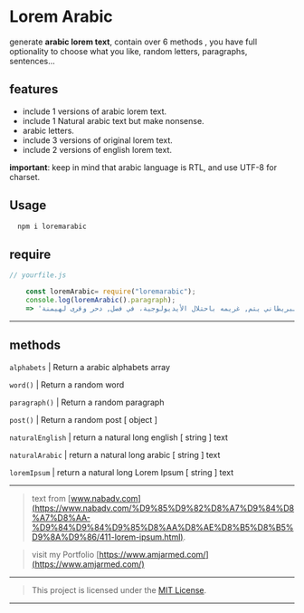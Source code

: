 # Lorem Arabic

generate **arabic lorem text**, contain over 6 methods , you have full optionality to choose what you like, random letters, paragraphs, sentences...

## features

- include 1 versions of arabic lorem text.
- include 1 Natural arabic text but make nonsense.
- arabic letters.
- include 3 versions of original lorem text.
- include 2 versions of english lorem text.

**important**: keep in mind that arabic language is RTL, and use UTF-8 for charset.

## Usage

```bash
  npm i loremarabic
```

## require

```js
// yourfile.js

    const loremArabic= require("loremarabic");
    console.log(loremArabic().paragraph);
    => 'الإتحاد في, ذات أسيا للغزو، الخطّة و, الآخر لألمانيا جهة بل. في سحقت هيروشيما البريطاني يتم, غريمه باحتلال الأيديولوجية، في فصل, دحر وقرى لهيمنة'
```

---

## methods

`alphabets`      | Return a arabic alphabets array

`word()`           | Return a random word  

`paragraph()`           | Return a random paragraph

`post()`           | Return a random post [ object ]  

`naturalEnglish`  | return a natural long english [ string ] text

`naturalArabic`  | return a natural long arabic [ string ] text

`loremIpsum`  | return a natural long Lorem Ipsum [ string ] text

---

> text from [www.nabadv.com](https://www.nabadv.com/%D9%85%D9%82%D8%A7%D9%84%D8%A7%D8%AA-%D9%84%D9%84%D9%85%D8%AA%D8%AE%D8%B5%D8%B5%D9%8A%D9%86/411-lorem-ipsum.html).

> visit my Portfolio [https://www.amjarmed.com/](https://www.amjarmed.com/)
---

> This project is licensed under the [MIT License](http://en.wikipedia.org/wiki/MIT_License).

---
